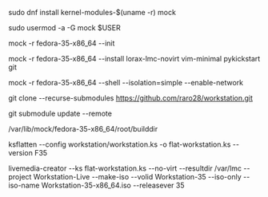 sudo dnf install kernel-modules-$(uname -r) mock

sudo usermod -a -G mock $USER

mock -r fedora-35-x86_64 --init

mock -r fedora-35-x86_64 --install lorax-lmc-novirt vim-minimal pykickstart git

mock -r fedora-35-x86_64 --shell --isolation=simple --enable-network 

git clone --recurse-submodules https://github.com/raro28/workstation.git

git submodule update --remote

/var/lib/mock/fedora-35-x86_64/root/builddir
 
ksflatten --config workstation/workstation.ks -o flat-workstation.ks --version F35

livemedia-creator --ks flat-workstation.ks --no-virt --resultdir /var/lmc --project Workstation-Live --make-iso --volid Workstation-35 --iso-only --iso-name Workstation-35-x86_64.iso --releasever 35
